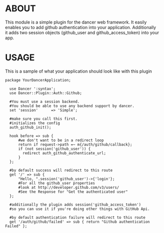 ABOUT
====================

This module is a simple plugin for the dancer web framework. It easily enables you to add github authentication into your application. Additionally it adds two session objects (github_user and github_access_token) into your app.

USAGE 
====================

This is a sample of what your application should look like with this plugin

    package YourDancerApplication;

	  use Dancer ':syntax';
	  use Dancer::Plugin::Auth::Github;

	  #You must use a session backend. 
	  #You should be able to use any backend support by dancer.
	  set 'session'      => 'Simple';

	  #make sure you call this first.
	  #initializes the config
	  auth_github_init();

	  hook before => sub {
	      #we don't want to be in a redirect loop
	      return if request->path =~ m{/auth/github/callback};
	      if (not session('github_user')) {
	        redirect auth_github_authenticate_url;
	      }
	  };

	  #by default success will redirect to this route
	  get '/' => sub {
	      "Hello, ".session('github_user')->{'login'};
	      #For all the github_user properties
	      #look at http://developer.github.com/v3/users/
	      #See the Response for "Get the authenticated user"
	  };

	  #additionally the plugin adds session('github_access_token')
	  #so you can use it if you're doing other things with GitHub Api.

	  #by default authentication failure will redirect to this route
	  get '/auth/github/failed' => sub { return "Github authentication Failed" };


